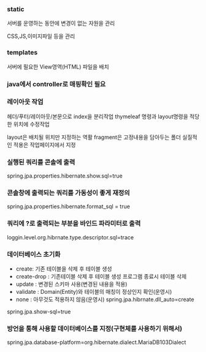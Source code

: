 ### static
서버를 운영하는 동안에 변경이 없는 자원을 관리

CSS,JS,이미지파일 등을 관리

### templates
서버에 필요한 View영역(HTML) 파일을 배치

### java에서 controller로 매핑확인 필요

### 레이아웃 작업
헤더/푸터/레이아웃/본문으로 index을 분리작업
thymeleaf 명령과 layout명령을 적당한 위치에 수정작업

layout은 배치될 위치만 지정하는 역활
fragment은 고정내용을 담아두는 폴더
실질적인 적용은 작업페이지에서 지정
### 실행된 쿼리를 콘솔에 출력
spring.jpa.properties.hibernate.show.sql=true
### 콘솔창에 출력되는 쿼리를 가동성이 좋게 재정의
spring.jpa.properties.hibernate.format_sql = true
### 쿼리에 ?로 출력되는 부분을 바인드 파라미터로 출력
loggin.level.org.hibrnate.type.descriptor.sql=trace
### 데이터베이스 초기화
- create: 기존 테이블을 삭제 후 테이블 생성
- create-drop : 기존테이블 삭제 후 테이블 생성 프로그램 종료시 테이블 삭제
- update : 변경된 스키마 사용(변경된 내용을 적용)
- validate : Domain(Entity)와 테이블의 매칭이 정상인지 확인(운영시)
- none : 아무것도 적용하지 않음(운영시)
spring.jpa.hibrnate.dll_auto=create


spring.jpa.show-sql=true
### 방언을 통해 사용할 데이터베이스를 지정(구현체를 사용하기 위해서)
spring.jpa.database-platform=org.hibernate.dialect.MariaDB103Dialect
